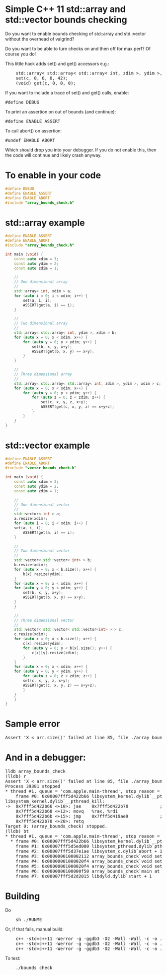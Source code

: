 Simple C++ 11 std::array and std::vector bounds checking
========================================================

Do you want to enable bounds checking of std::array and std::vector without
the overhead of valgrind?

Do you want to be able to turn checks on and then off for max perf?
Of course you do!

This little hack adds set() and get() accessors e.g.:

<pre>
    std::array< std::array< std::array< int, zdim >, ydim >, xdim > c;
    set(c, 0, 0, 0, 42);
    (void) get(c, 0, 0, 0);
</pre>

If you want to include a trace of set() and get() calls, enable:
<pre>
#define DEBUG
</pre>

To print an assertion on out of bounds (and continue):
<pre>
#define ENABLE_ASSERT
</pre>

To call abort() on assertion:
<pre>
#undef ENABLE_ABORT
</pre>

Which should drop you into your debugger. If you do not enable this, then
the code will continue and likely crash anyway.

To enable in your code
======================

```C++
#define DEBUG
#define ENABLE_ASSERT
#define ENABLE_ABORT
#include "array_bounds_check.h"
```

std::array example
==================

```C++
#define ENABLE_ASSERT
#define ENABLE_ABORT
#include "array_bounds_check.h"

int main (void) {
    const auto xdim = 3;
    const auto ydim = 2;
    const auto zdim = 1;

    //
    // One dimensional array
    //
    std::array< int, xdim > a;
    for (auto i = 0; i < xdim; i++) {
        set(a, i, i);
        ASSERT(get(a, i) == i);
    }

    //
    // Two dimensional array
    //
    std::array< std::array< int, ydim >, xdim > b;
    for (auto x = 0; x < xdim; x++) {
        for (auto y = 0; y < ydim; y++) {
            set(b, x, y, x+y);
            ASSERT(get(b, x, y) == x+y);
        }
    }

    //
    // Three dimensional array
    //
    std::array< std::array< std::array< int, zdim >, ydim >, xdim > c;
    for (auto x = 0; x < xdim; x++) {
        for (auto y = 0; y < ydim; y++) {
            for (auto z = 0; z < zdim; z++) {
                set(c, x, y, z, x+y);
                ASSERT(get(c, x, y, z) == x+y+z);
            }
        }
    }
}
```

std::vector example
===================

```C++
#define ENABLE_ASSERT
#define ENABLE_ABORT
#include "vector_bounds_check.h"

int main (void) {
    const auto xdim = 3;
    const auto ydim = 2;
    const auto zdim = 1;

    //
    // One dimensional vector
    //
    std::vector< int > a;
    a.resize(xdim);
    for (auto i = 0; i < xdim; i++) {
	set(a, i, i);
        ASSERT(get(a, i) == i);
    }

    //
    // Two dimensional vector
    //
    std::vector< std::vector< int> > b;
    b.resize(xdim);
    for (auto x = 0; x < b.size(); x++) {
        b[x].resize(ydim);
    }
    for (auto x = 0; x < xdim; x++) {
	for (auto y = 0; y < ydim; y++) {
	    set(b, x, y, x+y);
	    ASSERT(get(b, x, y) == x+y);
	}
    }

    //
    // Three dimensional vector
    //
    std::vector< std::vector< std::vector<int> > > c;
    c.resize(xdim);
    for (auto x = 0; x < b.size(); x++) {
        c[x].resize(ydim);
        for (auto y = 0; y < b[x].size(); y++) {
            c[x][y].resize(zdim);
        }
    }
    for (auto x = 0; x < xdim; x++) {
	for (auto y = 0; y < ydim; y++) {
	    for (auto z = 0; z < zdim; z++) {
		set(c, x, y, z, x+y);
		ASSERT(get(c, x, y, z) == x+y+z);
	    }
	}
    }
}
```

Sample error
============

<pre>
Assert 'X < arr.size()' failed at line 85, file ./array_bounds_check.h, function set()
</pre>

And in a debugger:
==================

<pre>
lldb array_bounds_check
(lldb) r
Assert 'X < arr.size()' failed at line 85, file ./array_bounds_check.h, function set()
Process 39381 stopped
* thread #1, queue = 'com.apple.main-thread', stop reason = signal SIGABRT
    frame #0: 0x00007fff5d422b66 libsystem_kernel.dylib`__pthread_kill + 10
libsystem_kernel.dylib`__pthread_kill:
->  0x7fff5d422b66 <+10>: jae    0x7fff5d422b70            ; <+20>
    0x7fff5d422b68 <+12>: movq   %rax, %rdi
    0x7fff5d422b6b <+15>: jmp    0x7fff5d419ae9            ; cerror_nocancel
    0x7fff5d422b70 <+20>: retq
Target 0: (array_bounds_check) stopped.
(lldb) bt
* thread #1, queue = 'com.apple.main-thread', stop reason = signal SIGABRT
  * frame #0: 0x00007fff5d422b66 libsystem_kernel.dylib`__pthread_kill + 10
    frame #1: 0x00007fff5d5ed080 libsystem_pthread.dylib`pthread_kill + 333
    frame #2: 0x00007fff5d37e1ae libsystem_c.dylib`abort + 127
    frame #3: 0x0000000100002112 array_bounds_check`void set<int, 3ul, 2ul, 1ul>(std::__1::array<std::__1::array<std::__1::array<int, 1ul>, 2ul>, 3ul>&, unsigned long, unsigned long, unsigned long, int) [inlined] std::__1::basic_ostream<char, std::__1::char_traits<char> >& std::__1::endl<char, std::__1::char_traits<char> >(__os=<unavailable>) at ostream:1002
    frame #4: 0x00000001000020f4 array_bounds_check`void set<int, 3ul, 2ul, 1ul>(std::__1::array<std::__1::array<std::__1::array<int, 1ul>, 2ul>, 3ul>&, unsigned long, unsigned long, unsigned long, int) [inlined] std::__1::basic_ostream<char, std::__1::char_traits<char> >::operator<<(this=<unavailable>)(std::__1::basic_ostream<char, std::__1::char_traits<char> >&)) at ostream:195
    frame #5: 0x00000001000020f4 array_bounds_check`void set<int, 3ul, 2ul, 1ul>(arr=0x00007ffeefbfeac8, X=3, Y=1, Z=0, v=42) at array_bounds_check.h:85
    frame #6: 0x0000000100000f50 array_bounds_check`main at array_bounds_check.cpp:43
    frame #7: 0x00007fff5d2d2015 libdyld.dylib`start + 1
</pre>

Building
========

Do

<pre>
    sh ./RUNME
</pre>

Or, if that fails, manual build:

<pre>
    c++ -std=c++11 -Werror -g -ggdb3 -O2 -Wall -Wall -c -o .o/main.o main.cpp
    c++ -std=c++11 -Werror -g -ggdb3 -O2 -Wall -Wall -c -o .o/array_bounds_check.o array_bounds_check.cpp
    c++ -std=c++11 -Werror -g -ggdb3 -O2 -Wall -Wall -c -o .o/vector_bounds_check.o vector_bounds_check.cpp
</pre>

To test:

<pre>
    ./bounds_check
</pre>
